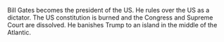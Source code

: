 Bill Gates becomes the president of the US. He rules over the US as a dictator. The US constitution is burned and the Congress and Supreme Court are dissolved. He banishes Trump to an island in the middle of the Atlantic.
